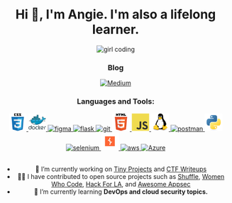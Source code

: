 <h1 align="center">Hi 👋, I'm Angie. I'm also a lifelong learner. </h1>

<p align="center"><img src="https://github.com/angietechcafe/img/blob/main/girl_coding.gif?raw=true" alt="girl coding" width="400" height="400"/></p>

<h3 align="center"> Blog</h3>
<p align="center"><a href="https://angietechcafe.medium.com/"><img src="https://github.com/angietechcafe/img/blob/main/medium.jpg?raw=true" alt="Medium" width="40" height="40"/></a>
</p>

<h3 align="center">Languages and Tools:</h3>
<p align ="center"><a href="https://www.w3schools.com/css/" target="_blank" rel="noreferrer"> <img src="https://raw.githubusercontent.com/devicons/devicon/master/icons/css3/css3-original-wordmark.svg" alt="css3" width="40" height="40"/> </a> <a href="https://www.docker.com/" target="_blank" rel="noreferrer"> <img src="https://raw.githubusercontent.com/devicons/devicon/master/icons/docker/docker-original-wordmark.svg" alt="docker" width="40" height="40"/> </a> <a href="https://www.figma.com/" target="_blank" rel="noreferrer"> <img src="https://www.vectorlogo.zone/logos/figma/figma-icon.svg" alt="figma" width="40" height="40"/> </a> <a href="https://flask.palletsprojects.com/" target="_blank" rel="noreferrer"> <img src="https://www.vectorlogo.zone/logos/pocoo_flask/pocoo_flask-icon.svg" alt="flask" width="40" height="40"/> </a> <a href="https://git-scm.com/" target="_blank" rel="noreferrer"> <img src="https://www.vectorlogo.zone/logos/git-scm/git-scm-icon.svg" alt="git" width="40" height="40"/> </a> <a href="https://www.w3.org/html/" target="_blank" rel="noreferrer"> <img src="https://raw.githubusercontent.com/devicons/devicon/master/icons/html5/html5-original-wordmark.svg" alt="html5" width="40" height="40"/> </a> <a href="https://developer.mozilla.org/en-US/docs/Web/JavaScript" target="_blank" rel="noreferrer"> <img src="https://raw.githubusercontent.com/devicons/devicon/master/icons/javascript/javascript-original.svg" alt="javascript" width="40" height="40"/> </a> <a href="https://www.linux.org/" target="_blank" rel="noreferrer"> <img src="https://raw.githubusercontent.com/devicons/devicon/master/icons/linux/linux-original.svg" alt="linux" width="40" height="40"/> </a> <a href="https://postman.com" target="_blank" rel="noreferrer"> <img src="https://www.vectorlogo.zone/logos/getpostman/getpostman-icon.svg" alt="postman" width="40" height="40"/> </a> <a href="https://www.python.org" target="_blank" rel="noreferrer"> <img src="https://raw.githubusercontent.com/devicons/devicon/master/icons/python/python-original.svg" alt="python" width="40" height="40"/> </a> <a href="https://www.selenium.dev" target="_blank" rel="noreferrer"> <img src="https://raw.githubusercontent.com/detain/svg-logos/780f25886640cef088af994181646db2f6b1a3f8/svg/selenium-logo.svg" alt="selenium" width="40" height="40"/> </a> <a href="https://portswigger.net/burp" target="_blank" rel="noreferrer"> <img src="https://github.com/angieintech/img/blob/main/Burp%20Suite%20.jpeg?raw=true" alt="burpsuite" width="40" height="40"/> </a>
<a href="https://aws.amazon.com/" target="_blank" rel="noreferrer"><img src="https://github.com/angietechcafe/img/blob/main/AWS.jpeg?raw=true" alt="aws" width="40" height="40"/> </a>
 <a href="https://azure.microsoft.com/en-us" target="_blank" rel="noreferrer"><img src="https://github.com/angietechcafe/img/blob/main/azure%20.jpg?raw=true" alt="Azure" width="40" height="40"/> </a>
 <br><br></p>

 <ul align="center">
   <li>🔭 I’m currently working on <a href="https://github.com/angieintech/Tiny-Projects">Tiny Projects</a> and <a href="https://github.com/angieintech/CTFWriteUps">CTF Writeups</a><br></li>
   <li>👩‍💻 I have contributed to open source projects such as <a href="https://github.com/Shuffle/Shuffle">Shuffle</a>, <a href="https://github.com/ncclementi/wwc_test/pull/1">Women Who Code</a>, <a href="https://github.com/orgs/hackforla/teams/engineering-write/members">Hack For LA</a>, and <a href="https://github.com/paragonie/awesome-appsec">Awesome Appsec</a><br></li>
   <li>🌱 I’m currently learning <b>DevOps and cloud security topics.</b></li>
 </ul>



